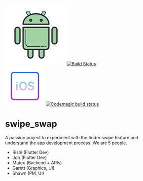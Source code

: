 ![Alt text](./assets/icons/icons8-android-os.svg)[![Build Status](https://travis-ci.com/rishFilet/swipe_n_swap.svg?branch=master)](https://travis-ci.com/rishFilet/swipe_n_swap)</br>
![Alt text](./assets/icons/icons8-ios-logo.svg) [![Codemagic build status](https://api.codemagic.io/apps/5f7cafd79ccdab000dd92ac9/5f7cafd79ccdab000dd92ac8/status_badge.svg)](https://codemagic.io/apps/5f7cafd79ccdab000dd92ac9/5f7cafd79ccdab000dd92ac8/latest_build)

# swipe_swap

A passion project to experiment with the tinder swipe feature and understand the app development process.
We are 5 people.

- Rishi (Flutter Dev)
- Jon (Flutter Dev)
- Mateu (Backend + APIs)
- Garett (Graphics, UI)
- Shawn (PM, UI)

